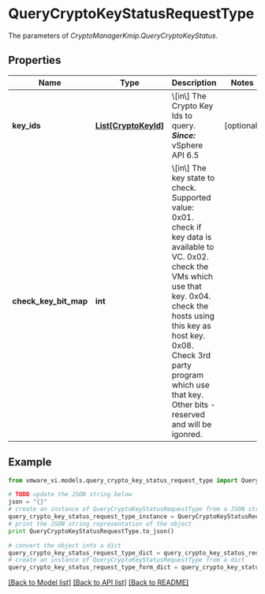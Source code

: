# QueryCryptoKeyStatusRequestType

The parameters of *CryptoManagerKmip.QueryCryptoKeyStatus*. 

## Properties
Name | Type | Description | Notes
------------ | ------------- | ------------- | -------------
**key_ids** | [**List[CryptoKeyId]**](CryptoKeyId.md) | \\[in\\] The Crypto Key Ids to query.  ***Since:*** vSphere API 6.5  | [optional] 
**check_key_bit_map** | **int** | \\[in\\] The key state to check. Supported value: 0x01. check if key data is available to VC. 0x02. check the VMs which use that key. 0x04. check the hosts using this key as host key. 0x08. Check 3rd party program which use that key. Other bits - reserved and will be igonred.  | 

## Example

```python
from vmware_vi.models.query_crypto_key_status_request_type import QueryCryptoKeyStatusRequestType

# TODO update the JSON string below
json = "{}"
# create an instance of QueryCryptoKeyStatusRequestType from a JSON string
query_crypto_key_status_request_type_instance = QueryCryptoKeyStatusRequestType.from_json(json)
# print the JSON string representation of the object
print QueryCryptoKeyStatusRequestType.to_json()

# convert the object into a dict
query_crypto_key_status_request_type_dict = query_crypto_key_status_request_type_instance.to_dict()
# create an instance of QueryCryptoKeyStatusRequestType from a dict
query_crypto_key_status_request_type_form_dict = query_crypto_key_status_request_type.from_dict(query_crypto_key_status_request_type_dict)
```
[[Back to Model list]](../README.md#documentation-for-models) [[Back to API list]](../README.md#documentation-for-api-endpoints) [[Back to README]](../README.md)


